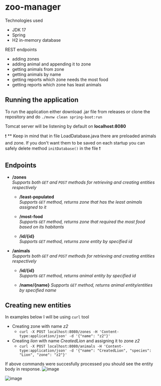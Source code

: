 # zoo-manager
Technologies used
- JDK 17
- Spring
- H2 in-memory database

REST endpoints
- adding zones
- adding animal and appending it to zone
- getting animals from zone
- getting animals by name
- getting reports which zone needs the most food
- getting reports which zone has least animals

## Running the application

To run the application either download .jar file from releases or clone the repository and do `./mvnw clean spring-boot:run`

Tomcat server will be listening by default on **localhost:8080**

:exclamation: ** Keep in mind that in file LoadDatabase.java there are preloaded animals and zone. If you don't want them to be saved on each startup you can safely delete method `initDatabase()` in the file :exclamation:

## Endpoints
- **/zones**  
*Supports both `GET` and `POST` methods for retrieving and creating entities respectively*

  - **/least-populated**  
  *Supports `GET` method, returns zone that has the least animals assigned to it*
  
  - **/most-food**  
  *Supports `GET` method, returns zone that required the most food based on its habitants*
  
  - **/id/{id}**  
  *Supports `GET` method, returns zone entity by specified id*
  
- **/animals**  
*Supports both `GET` and `POST` methods for retrieving and creating entities respectively*

  - **/id/{id}**  
  *Supports `GET` method, returns animal entity by specified id*
  
  - **/name/{name}**
  *Supports `GET` method, returns animal entity/entities by specified name*


## Creating new entities
In examples below I will be using `curl` tool

- Creating zone with name *z2*
  - `curl -X POST localhost:8080/zones -H 'Content-type:application/json' -d '{"name": "z2"}'`
- Creating *lion* with name *CreatedLion* and assigning it to zone *z2*
  - `curl -X POST localhost:8080/animals -H 'Content-type:application/json' -d '{"name": "CreatedLion", "species": "Lion", "zone": "z2"}'`
  
If above commands were succesfully processed you should see the entity body in response.
![image](https://user-images.githubusercontent.com/29582159/208294430-8b2d4a0c-7e4b-4399-90bf-9be10da6603d.png)

![image](https://user-images.githubusercontent.com/29582159/208294450-2f88cb9b-0e6e-4b02-98f3-2f3251100145.png)
